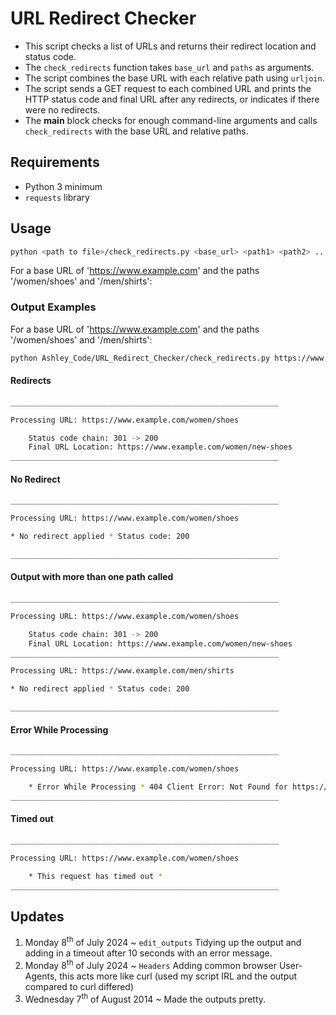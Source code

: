 # URL Redirect Checker

* This script checks a list of URLs and returns their redirect location and status code.
* The `check_redirects` function takes `base_url` and `paths` as arguments.
* The script combines the base URL with each relative path using `urljoin`.
* The script sends a GET request to each combined URL and prints the HTTP status code and final URL after any redirects, or indicates if there were no redirects.
* The __main__ block checks for enough command-line arguments and calls `check_redirects` with the base URL and relative paths.

## Requirements

- Python 3 minimum 
- `requests` library

## Usage

```bash
python <path to file>/check_redirects.py <base_url> <path1> <path2> ...
```
For a base URL of 'https://www.example.com' and the paths '/women/shoes' and '/men/shirts':

### Output Examples
For a base URL of 'https://www.example.com' and the paths '/women/shoes' and '/men/shirts':
```bash
python Ashley_Code/URL_Redirect_Checker/check_redirects.py https://www.example.com /women/shoes /men/shirts
```
#### Redirects
```bash
____________________________________________________________

Processing URL: https://www.example.com/women/shoes

    Status code chain: 301 -> 200
    Final URL Location: https://www.example.com/women/new-shoes
____________________________________________________________
```
#### No Redirect
```bash
____________________________________________________________

Processing URL: https://www.example.com/women/shoes

* No redirect applied * Status code: 200

____________________________________________________________
```
#### Output with more than one path called
```bash
____________________________________________________________

Processing URL: https://www.example.com/women/shoes

    Status code chain: 301 -> 200
    Final URL Location: https://www.example.com/women/new-shoes
____________________________________________________________

Processing URL: https://www.example.com/men/shirts

* No redirect applied * Status code: 200

____________________________________________________________
```
#### Error While Processing
```bash
____________________________________________________________

Processing URL: https://www.example.com/women/shoes

    * Error While Processing * 404 Client Error: Not Found for https://www.example.com/women/shoes
____________________________________________________________

```
#### Timed out
```bash
____________________________________________________________

Processing URL: https://www.example.com/women/shoes

    * This request has timed out *
____________________________________________________________

```
## Updates
1. Monday 8<sup>th</sup> of July 2024 ~ `edit_outputs` Tidying up the output and adding in a timeout after 10 seconds with an error message.
2. Monday 8<sup>th</sup> of July 2024 ~ `Headers` Adding common browser User-Agents, this acts more like curl (used my script IRL and the output compared to curl differed)
3. Wednesday 7<sup>th</sup> of August 2014 ~ Made the outputs pretty.